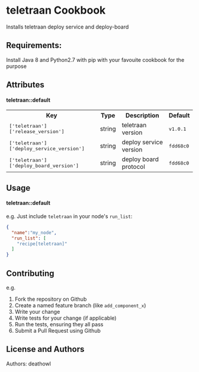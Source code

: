 teletraan Cookbook
==================
Installs teletraan deploy service and deploy-board

Requirements:
----------
Install Java 8 and Python2.7 with pip with your favouite cookbook for the purpose

Attributes
----------
#### teletraan::default
<table>
  <tr>
    <th>Key</th>
    <th>Type</th>
    <th>Description</th>
    <th>Default</th>
  </tr>
  <tr>
    <td><tt>['teletraan']['release_version']</tt></td>
    <td>string</td>
    <td>teletraan version</td>
    <td><tt>v1.0.1</tt></td>
  </tr>
  <tr>
    <td><tt>['teletraan']['deploy_service_version']</tt></td>
    <td>string</td>
    <td>deploy service version</td>
    <td><tt>fdd68c0</tt></td>
  </tr>
  <tr>
    <td><tt>['teletraan']['deploy_board_version']</tt></td>
    <td>string</td>
    <td>deploy board protocol</td>
    <td><tt>fdd68c0</tt></td>
  </tr>
</table>

Usage
-----
#### teletraan::default
e.g.
Just include `teletraan` in your node's `run_list`:

```json
{
  "name":"my_node",
  "run_list": [
    "recipe[teletraan]"
  ]
}
```

Contributing
------------
e.g.
1. Fork the repository on Github
2. Create a named feature branch (like `add_component_x`)
3. Write your change
4. Write tests for your change (if applicable)
5. Run the tests, ensuring they all pass
6. Submit a Pull Request using Github

License and Authors
-------------------
Authors: deathowl